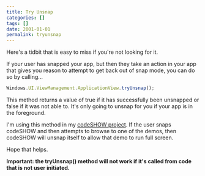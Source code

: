 ```yaml
---
title: Try Unsnap
categories: []
tags: []
date: 2001-01-01
permalink: tryunsnap
---
```


Here's a tidbit that is easy to miss if you're not looking for it.

If your user has snapped your app, but then they take an action in your app that gives you reason to attempt to get back out of snap mode, you can do so by calling...

``` js
Windows.UI.ViewManagement.ApplicationView.tryUnsnap();
```

This method returns  a value of true if it has successfully been unsnapped or false if it was not able to. It's only going to unsnap for you if your app is in the foreground.

I'm using this method in my [codeSHOW project](http://codeshow.codeplex.com). If the user snaps codeSHOW and then attempts to browse to one of the demos, then codeSHOW will unsnap itself to allow that demo to run full screen.

Hope that helps.

**Important: the tryUnsnap() method will not work if it's called from code that is not user initiated.**